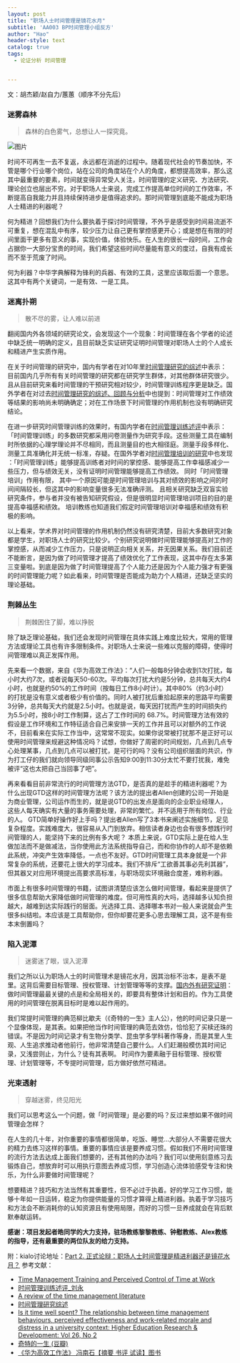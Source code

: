 ```yaml
---
layout: post
title: "职场人士时间管理是镜花水月"
subtitle: 'AA003 BP时间管理小组反方'
author: "Hao"
header-style: text
catalog: true
tags:
  - 论证分析 时间管理


---
```




文：胡杰颖/赵自力/蕙蕙（顺序不分先后）

### 迷雾森林

> 森林的白色雾气，总想让人一探究竟。

![图片](https://uploader.shimo.im/f/A3hfGUrYw1sw2TpS.png!thumbnail)



时间不可再生一去不复返，永远都在消逝的过程中。随着现代社会的节奏加快，不管是哪个行业哪个岗位，站在公司的角度站在个人的角度，都想提高效率，那么这其中最重要的要素，时间就变得异常受人关注，时间管理的定义研究、方法研究、理论创立也层出不穷。对于职场人士来说，完成工作提高单位时间的工作效率，不断提高自我能力并且持续保持进步是值得追求的。那时间管理到底能不能成为职场人士精进的利器呢？

何为精进？回想我们为什么要执着于探讨时间管理，不外乎是感受到时间易流逝不可重复，想在混乱中有序，较少压力让自己更有掌控感更开心；或是想在有限的时间里面干更多有意义的事，实现价值，体验快乐。在人生的很长一段时间，工作会占据你一大部分宝贵的时间，我们希望这些时间尽量能有意义的度过，自我有成长而不至于荒废了时间。

何为利器？中华字典解释为锋利的兵器、有效的工具，这里应该取后面一个意思。这其中有两个关键词，一是有效、一是工具。



### 迷离扑朔

> 散不尽的雾，让人难以前进

翻阅国内外各领域的研究论文，会发现这个一个现象：时间管理在各个学者的论述中缺乏统一明确的定义，且目前缺乏实证研究证明时间管理对职场人士的个人成长和精进产生实质作用。

在关于时间管理的研究中，国内有学者在对10年里[时间管理研究的综述](https://github.com/kiaorahao/AA003BP/blob/master/paper/zwj.026_%E6%97%B6%E9%97%B4%E7%AE%A1%E7%90%86%E7%A0%94%E7%A9%B6%E7%BB%BC%E8%BF%B0.pdf)中表示：目前国内几乎所有有关时间管理的研究都在研究学生群体，对其他群体研究很少。且从目前研究来看时间管理的干预研究相对较少，时间管理训练程序更是缺乏。国外学者在对过去[时间管理研究的综述、回顾与分析](https://scholar.google.com.hk/scholar?hl=zh-CN&as_sdt=0%2C5&q=A+review+of+the+time+management+literature&btnG=)中也提到：时间管理对工作绩效等结果的影响尚未明确确定；对在工作场景下时间管理的作用机制也没有明确研究结论。

在进一步研究时间管理训练的效果时，有国内学者在[时间管理训练述评](https://github.com/kiaorahao/AA003BP/blob/master/paper/zwj.040%E6%97%B6%E9%97%B4%E7%AE%A1%E7%90%86%E8%AE%AD%E7%BB%83%E8%BF%B0%E8%AF%84_%E5%88%98%E6%B0%B8.pdf)中表示：「时间管理训练」的多数研究都采用问卷测量作为研究手段。这些测量工具在编制时所依据的心理学理论并不尽相同，而且测量目的也大相径庭。测量手段多样化、测量工具准确化并无统一标准，存疑。在国外学者对[时间管理培训的研究](https://github.com/kiaorahao/AA003BP/blob/master/paper/gs.006Time%20Management%20Training%20and%20Perceived%20Control%20of%20Time%20at%20Work.pdf)中也发现 ：「时间管理训练」能够提高训练者对时间的掌控感、能够提高工作幸福感减少一些压力，但与绩效无关，没有证明时间管理能够提高工作绩效。 同时「时间管理培训」作用有限， 其中一个原因可能是时间管理培训与其对绩效的影响之间的时间间隔较长，但这其中的影响变量很多无法准确评测。 且相关研究缺乏双盲实验研究条件，参与者并没有被告知研究假设，但是很明显时间管理培训项目的目的是提高幸福感和绩效。 培训教练也知道我们假定时间管理培训对幸福感和绩效有积极的影响。 

以上看来，学术界对时间管理的作用机制仍然没有研究清楚，目前大多数研究对象都是学生，对职场人士的研究比较少。个别研究说明做时间管理能够提高对工作的掌控感，从而减少工作压力，只是说明正向相关关系，并无因果关系。我们目前还不能断言，是因为做了时间管理才提高了绩效优化了工作表现，这其中存在太多第三变量啦。到底是因为做了时间管理提高了个人能力还是因为个人能力强才有更强的时间管理能力呢？如此看来，时间管理是否能成为助力个人精进，还缺乏坚实的理论基础。



### 荆棘丛生

> 荆棘困住了脚，难以挣脱

除了缺乏理论基础，我们还会发现时间管理在具体实践上难度比较大，常用的管理方法或理论工具也有许多限制条件。对职场人士来说一些难以克服的障碍，使得时间管理难以真正发挥作用。

先来看一个数据，来自《华为高效工作法》：“人们一般每8分钟会收到1次打扰，每小时大约7次，或者说每天50-60次。平均每次打扰大约是5分钟，总共每天大约4小时，也就是约50%的工作时间（按每日工作8小时计）。其中80%（约3小时）的打扰是没有意义或者极少有价值的。同时人被打扰后重拾起原来的思路平均需要3分钟，总共每天大约就是2.5小时。也就是说，每天因打扰而产生的时间损失约为5.5小时，按8小时工作制算，这占了工作时间的 68.7%。时间管理方法有效的假设是工作环境和工作特征适合自己来安排一天的工作并且可以对额外的工作说不，目前看来在实际工作当中，这常常不现实。如果你说常被打扰那不是正好可以使用时间管理来规避这种情况吗？试想，你做好了周密的时间规划，几点到几点专心处理某事，几点到几点可以被打扰，是可行的吗？没有公司组织层面的共识，作为打工仔的我们就向领导同级同事公示告知9:00到11:30分太忙不要打扰我，难免被评“这也太把自己当回事了吧”。

再来看看目前非常流行的时间管理方法GTD，是否真的是趁手的精进利器呢？为什么出现GTD这样的时间管理方法呢？该方法的提出者Allen创建的公司一开始是为商业管理，公司运作而生的，就是说GTD的出发点是面向的企业职业经理人，这些人每天确实有大量的事务需要处理，非常的繁忙。并不适用于所有岗位、行业的人。 GTD简单好操作好上手吗？提出者Allen写了3本书来阐述实施细节，足见复杂程度。实践难度大，很容易从入门到放弃。相信读者身边也会有很多想践行时间管理的人，能坚持下来的比例有多大呢？ 本质上来说，GTD实际上是在给人生做加法而不是做减法，当你使用此方法系统指导自己，而和你协作的人却不是依赖此系统，冲突产生效率降低，一点也不友好。GTD时间管理工具本身就是一个非常复杂的系统，还要花上很大的学习成本。我们不排斥“工欲善其事必先利其器”，但其器又对应用环境提出高要求高标准，与职场现实环境融合度差，难称利器。

市面上有很多时间管理的书籍，试图讲清楚应该怎么做时间管理，看起来是提供了很多信息帮助大家降低做时间管理的难度。但可用性真的大吗，选择越多认知负担越大，越难到达实际践行的层面。光选择工具、选择哪本书对一般人来说就会产生很多纠结啦。本应该是工具帮助你，但你却要花更多心思去理解工具，这不是有些本末倒置吗？



### 陷入泥潭

> 迷雾迷了眼，误入泥潭

我们之所以认为职场人士的时间管理术是镜花水月，因其治标不治本，是表不是里。这背后需要目标管理、授权管理、计划管理等等的支撑。[国内外有研究证明](https://www.tandfonline.com/doi/full/10.1080/07294360701310839)：做时间管理最最关键的点是和全局相关的，即要具有整体计划和目的。作为工具使用的时间管理在脱离目标时是难以起作用的。

我们常提时间管理的典范柳比歇夫（《奇特的一生》主人公），他的时间记录只是一个显像体现，是其表。如果把他当作时间管理的典范去效仿，恰恰犯了买椟还珠的错误。不是因为时间记录才有生物分类学、昆虫学多学科著作等身，而是其里人生观、人生追求推动者他前行，他非常清楚自己要什么。人们赶潮般模仿其时间记录，又浅尝则止，为什么？徒有其表啊。 时间作为要素融于目标管理、授权管理、计划管理等，不专提时间管理，后方做好依然可精进。	



### 光束透射

> 穿越迷雾，终见阳光

我们可以思考这么一个问题，做「时间管理」是必要的吗？反过来想如果不做时间管理会怎样？

在人生的几十年，对你重要的事情都很简单，吃饭、睡觉…大部分人不需要花很大的精力去练习这样的事情。重要的事情应该是要养成习惯。假如我们不用时间管理的流行方法去达成上面我们想要的，还有其他的办法吗？我们可以使用刻意练习去锻炼自己，想放弃时可以用执行意图去养成习惯，学习创造心流体验感受专注和快乐，为什么非要做时间管理呢？

想要精进？技巧和方法当然有其重要性，但不必过于执着。好的学习工作习惯，能够十年如一日运转，稳定为你提供能量的习惯才算得上精进利器。执着于学习技巧和方法会不断消耗你的认知资源且有使用局限，而好的习惯一旦养成就会在背后默默奉献运转。



**感谢：项目发起者皓同学的大力支持，驻场教练黎黎教练、钟慰教练、Alex教练的指导，还有最重要的两位队友的给力支持。**



附：kialo讨论地址：[Part 2. 正式论辩：职场人士时间管理是精进利器还是镜花水月？](https://www.kialo.com/part-2-%E6%AD%A3%E5%BC%8F%E8%AE%BA%E8%BE%A9%EF%BC%9A%E8%81%8C%E5%9C%BA%E4%BA%BA%E5%A3%AB%E6%97%B6%E9%97%B4%E7%AE%A1%E7%90%86%E6%98%AF%E7%B2%BE%E8%BF%9B%E5%88%A9%E5%99%A8%E8%BF%98%E6%98%AF%E9%95%9C%E8%8A%B1%E6%B0%B4%E6%9C%88%EF%BC%9F-30619.24)
参考文献：

- [Time Management Training and Perceived Control of Time at Work](https://github.com/kiaorahao/AA003BP/blob/master/paper/gs.006Time%20Management%20Training%20and%20Perceived%20Control%20of%20Time%20at%20Work.pdf)
- [时间管理训练述评_刘永](https://github.com/kiaorahao/AA003BP/blob/master/paper/zwj.040%E6%97%B6%E9%97%B4%E7%AE%A1%E7%90%86%E8%AE%AD%E7%BB%83%E8%BF%B0%E8%AF%84_%E5%88%98%E6%B0%B8.pdf)
- [A review of the time management literature](https://www.emerald.com/insight/content/doi/10.1108/00483480710726136/full/html) 
- [时间管理研究综述](https://github.com/kiaorahao/AA003BP/blob/master/paper/zwj.026_%E6%97%B6%E9%97%B4%E7%AE%A1%E7%90%86%E7%A0%94%E7%A9%B6%E7%BB%BC%E8%BF%B0.pdf)
- [Is it time well spent? The relationship between time management behaviours, perceived effectiveness and work‐related morale and distress in a university context: Higher Education Research & Development: Vol 26, No 2](https://www.tandfonline.com/doi/full/10.1080/07294360701310839)
- [奇特的一生 (豆瓣)](https://book.douban.com/subject/1115353/)
- [《华为高效工作法》 冯南石【摘要 书评 试读】图书](https://www.amazon.cn/dp/B077HKPQ5N)





